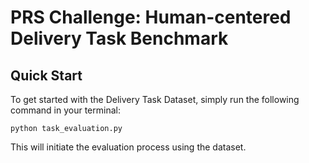 [//]: # (# PRS-Test)
# PRS Challenge: Human-centered Delivery Task Benchmark
## Quick Start
To get started with the Delivery Task Dataset, simply run the following command in your terminal:

```
python task_evaluation.py
```
This will initiate the evaluation process using the dataset.
